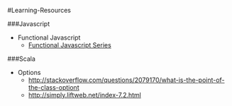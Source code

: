 #Learning-Resources

###Javascript
- Functional Javascript
	- [Functional Javascript Series](http://tech.pro/tutorial/1953/functional-javascript-part-1-introduction)

###Scala
- Options
	- http://stackoverflow.com/questions/2079170/what-is-the-point-of-the-class-optiont
	- http://simply.liftweb.net/index-7.2.html